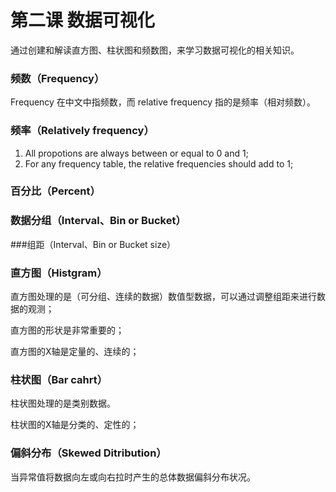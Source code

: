 # 第二课 数据可视化

通过创建和解读直方图、柱状图和频数图，来学习数据可视化的相关知识。



### 频数（Frequency）

Frequency 在中文中指频数，而 relative frequency 指的是频率（相对频数）。



### 频率（Relatively frequency）

1. All propotions are always between or equal to 0 and 1;
2. For any frequency table, the relative frequencies should add to 1;



### 百分比（Percent）



### 数据分组（Interval、Bin or Bucket）



###组距（Interval、Bin or Bucket size）



### 直方图（Histgram）

直方图处理的是（可分组、连续的数据）数值型数据，可以通过调整组距来进行数据的观测；

直方图的形状是非常重要的；

直方图的X轴是定量的、连续的；



### 柱状图（Bar cahrt）

柱状图处理的是类别数据。

柱状图的X轴是分类的、定性的；



### 偏斜分布（Skewed Ditribution）

当异常值将数据向左或向右拉时产生的总体数据偏斜分布状况。